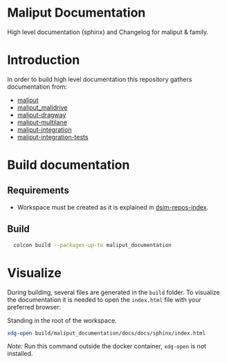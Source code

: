 # Maliput Documentation

High level documentation (sphinx) and Changelog for maliput & family.

# Introduction

In order to build high level documentation
this repository gathers documentation from:
 - [maliput](https://github.com/ToyotaResearchInstitute/maliput)
 - [maliput_malidrive](https://github.com/ToyotaResearchInstitute/maliput_malidrive)
 - [maliput-dragway](https://github.com/ToyotaResearchInstitute/maliput-dragway)
 - [maliput-multilane](https://github.com/ToyotaResearchInstitute/maliput-multilane)
 - [maliput-integration](https://github.com/ToyotaResearchInstitute/maliput-integration)
 - [maliput-integration-tests](https://github.com/ToyotaResearchInstitute/maliput-integration-tests)


# Build documentation

## Requirements

 * Workspace must be created as it is explained in
[dsim-repos-index](https://github.com/ToyotaResearchInstitute/dsim-repos-index).

## Build

```sh
  colcon build --packages-up-to maliput_documentation
```

# Visualize

During building, several files are generated in the `build` folder.
To visualize the documentation it is needed to open the `index.html` file with your preferred browser:

Standing in the root of the workspace.
```sh
xdg-open build/maliput_documentation/docs/docs/sphinx/index.html
```

_Note:_ Run this command outside the docker container, `xdg-open` is not installed.
